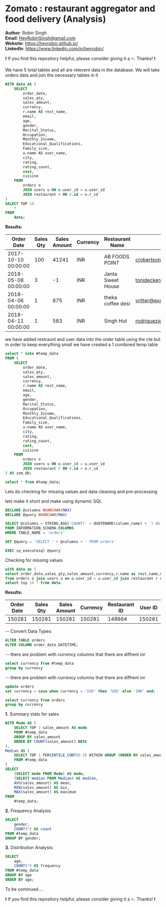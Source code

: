 # Zomato : restaurant aggregator and food delivery (Analysis)

**Author**: Robin Singh <br />
**Email**: HeyRobinSingh@gmail.com <br />
**Website**: https://heyrobin.github.io/ <br />
**LinkedIn**: https://www.linkedin.com/in/heyrobin/  <br />

:exclamation: If you find this repository helpful, please consider giving it a :star:. Thanks! :exclamation:


We have 5 total tables and all are relevent data in the database. We will take orders data and join the necessary tables in it

````sql
WITH data AS (
    SELECT 
        order_date,
        sales_qty,
        sales_amount,
        currency,
        r.name AS rest_name,
        email,
        age,
        gender,
        Marital_Status,
        Occupation,
        Monthly_Income,
        Educational_Qualifications,
        Family_size,
        u.name AS user_name,
        city,
        rating,
        rating_count,
        cost,
        cuisine 
    FROM 
        orders o 
        JOIN users u ON o.user_id = u.user_id 
        JOIN restaurant r ON r.id = o.r_id
)
SELECT TOP 10 
    * 
FROM 
    data;

````

**Results:**

| Order Date          | Sales Qty | Sales Amount | Currency | Restaurant Name            | Email                   | Age | Gender | Marital Status | Occupation    | Monthly Income   | Educational Qualifications | Family Size | User Name       | City   | Rating | Rating Count | Cost  | Cuisine                 |
|---------------------|-----------|--------------|----------|----------------------------|-------------------------|-----|--------|----------------|---------------|------------------|----------------------------|-------------|-----------------|--------|--------|--------------|-------|-------------------------|
| 2017-10-10 00:00:00 | 100       | 41241        | INR      | AB FOODS POINT             | crobertson@example.com | 27  | Male   | Married        | Self Employed | 25001 to 50000  | Graduate                   | 6           | Teresa Garcia   | Abohar | NULL   | Too Few Ratings | 200.00| Beverages,Pizzas        |
| 2018-05-08 00:00:00 | 3         | -1           | INR      | Janta Sweet House          | tonidecker@example.net | 23  | Male   | Single         | Student       | More than 50000 | Post Graduate              | 3           | Dana Reeves     | Abohar | 4.4    | 50+ ratings    | 200.00| Sweets,Bakery           |
| 2018-04-06 00:00:00 | 1         | 875          | INR      | theka coffee desi          | vritter@example.org    | 24  | Male   | Married        | Employee      | More than 50000 | Post Graduate              | 3           | Donald Anderson | Abohar | 3.8    | 100+ ratings   | 100.00| Beverages               |
| 2018-04-11 00:00:00 | 1         | 583          | INR      | Singh Hut                  | rodriguezjessica@example.net | 22 | Male   | Single         | Student       | Below Rs.10000  | Post Graduate              | 3           | Scott Cruz      | Abohar | 3.7    | 20+ ratings    | 250.00| Fast Food,Indian        |


we have added restraunt and user data into the order table using the cte but in order to keep everything small we have created a 1 combined temp table

````sql
select * into #temp_data
FROM (
    SELECT 
        order_date,
        sales_qty,
        sales_amount,
        currency,
        r.name AS rest_name,
        email,
        age,
        gender,
        Marital_Status,
        Occupation,
        Monthly_Income,
        Educational_Qualifications,
        Family_size,
        u.name AS user_name,
        city,
        rating,
        rating_count,
        cost,
        cuisine 
    FROM 
        orders o 
        JOIN users u ON o.user_id = u.user_id 
        JOIN restaurant r ON r.id = o.r_id
) AS zom_db;
````
````sql
select * from #temp_data;
````

Lets do checking for missing values and data cleaning and pre-processing

lets make it short and make using dynamic SQL
````sql
DECLARE @columns NVARCHAR(MAX)
DECLARE @query NVARCHAR(MAX)

SELECT @columns = STRING_AGG('COUNT(' + QUOTENAME(column_name) + ') AS ' + column_name, ', ')
FROM INFORMATION_SCHEMA.COLUMNS
WHERE TABLE_NAME = 'orders'

SET @query = 'SELECT ' + @columns + ' FROM orders'

EXEC sp_executesql @query
````




Checking for missing values 

````sql
with data as (
select order_date,sales_qty,sales_amount,currency,r.name as rest_name,email,age,gender,Marital_Status,Occupation,Monthly_Income,Educational_Qualifications,Family_size,u.name as user_name,city,rating,rating_count,cost,cuisine 
from orders o join users u on o.user_id = u.user_id join restaurant r on r.id = o.r_id)
select top 10 * from data 

````

**Results:**

| Order Date | Sales Qty | Sales Amount | Currency | Restaurant ID | User ID |
|------------|-----------|--------------|----------|---------------|---------|
|   150281   |   150281  |    150281    |   150281 |     148664    |  150281 |



-- Convert Data Types:

````sql
ALTER TABLE orders
ALTER COLUMN order_date DATETIME;
````

-- there are problem with currency columns that there are diffrent inr 

````sql
select currency from #temp_data
group by currency
````

-- there are problem with currency columns that there are diffrent inr 

````sql
update orders
set currency = case when currency = 'USD' then 'USD' else 'INR' end;

select currency from orders
group by currency
````

**1.**  Summary stats for sales

````sql
WITH Mode AS (
    SELECT TOP 1 sales_amount AS mode
    FROM #temp_data
    GROUP BY sales_amount
    ORDER BY COUNT(sales_amount) DESC
),
Median AS (
    SELECT TOP 1 PERCENTILE_CONT(0.5) WITHIN GROUP (ORDER BY sales_amount ASC) OVER() AS median
    FROM #temp_data
)
SELECT
    (SELECT mode FROM Mode) AS mode,
    (SELECT median FROM Median) AS median,
    AVG(sales_amount) AS mean,
    MIN(sales_amount) AS min,
    MAX(sales_amount) AS maximum
FROM
    #temp_data;

````

**2.**  Frequency Analysis:

````sql
SELECT 
    gender,
    COUNT(*) AS count
FROM #temp_data
GROUP BY gender;
````

**3.**  Distribution Analysis:
````sql
SELECT 
    age,
    COUNT(*) AS frequency
FROM #temp_data
GROUP BY age
ORDER BY age;
````






To be continued....

:exclamation: If you find this repository helpful, please consider giving it a :star:. Thanks! :exclamation:






